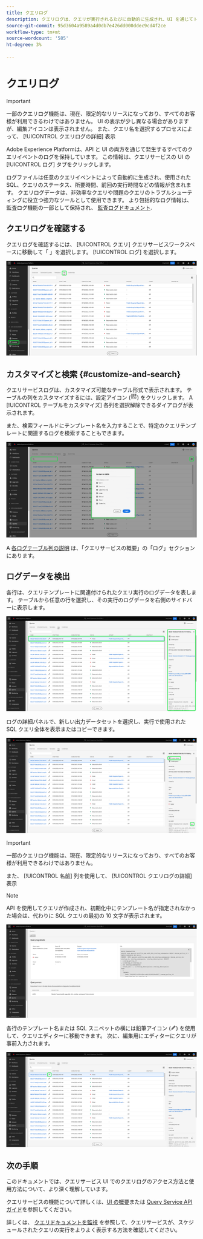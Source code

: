```yaml
---
title: クエリログ
description: クエリログは、クエリが実行されるたびに自動的に生成され、UI を通じてトラブルシューティングに役立ちます。 このドキュメントでは、UI の「クエリサービスログ」セクションの使用方法とナビゲーション方法について説明します。
source-git-commit: 95d3604a9589a4d0db7e426dd000ddec9cd4f2ce
workflow-type: tm+mt
source-wordcount: '585'
ht-degree: 3%

---
```


# クエリログ

>[!IMPORTANT]
>
>一部のクエリログ機能は、現在、限定的なリリースになっており、すべてのお客様が利用できるわけではありません。 UI の表示が少し異なる場合がありますが、編集アイコンは表示されません。 また、クエリ名を選択するプロセスによって、 [!UICONTROL クエリログの詳細] 表示

Adobe Experience Platformは、API と UI の両方を通じて発生するすべてのクエリイベントのログを保持しています。 この情報は、クエリサービスの UI の [!UICONTROL ログ] タブをクリックします。

ログファイルは任意のクエリイベントによって自動的に生成され、使用された SQL、クエリのステータス、所要時間、前回の実行時間などの情報が含まれます。 クエリログデータは、非効率なクエリや問題のクエリのトラブルシューティングに役立つ強力なツールとして使用できます。 より包括的なログ情報は、監査ログ機能の一部として保持され、 [監査ログドキュメント](../../landing/governance-privacy-security/audit-logs/overview.md).

## クエリログを確認する

クエリログを確認するには、 [!UICONTROL クエリ] クエリサービスワークスペースに移動して「 」を選択します。 [!UICONTROL ログ] を選択します。

![クエリとログがハイライトされた Platform UI。](../images/ui/query-log/logs.png)

## カスタマイズと検索 {#customize-and-search}

クエリサービスログは、カスタマイズ可能なテーブル形式で表示されます。 テーブルの列をカスタマイズするには、設定アイコン (![設定アイコン。](../images/ui/query-log/settings-icon.png)) をクリックします。 A [!UICONTROL テーブルをカスタマイズ] 各列を選択解除できるダイアログが表示されます。

また、検索フィールドにテンプレート名を入力することで、特定のクエリテンプレートに関連するログを検索することもできます。

![検索バーと管理列テーブルのドロップダウンがハイライト表示された「クエリログ」ワークスペース。](../images/ui/query-log/customize-logs.png)

A [各ログテーブル列の説明](./overview.md#log) は、「クエリサービスの概要」の「ログ」セクションにあります。

## ログデータを検出

各行は、クエリテンプレートに関連付けられたクエリ実行のログデータを表します。 テーブルから任意の行を選択し、その実行のログデータを右側のサイドバーに表示します。

![行が選択され、右側のサイドバーでログデータがハイライト表示された「クエリログ」ワークスペース。](../images/ui/query-log/log-details.png)

ログの詳細パネルで、新しい出力データセットを選択し、実行で使用された SQL クエリ全体を表示またはコピーできます。

![行が選択され、出力データセットと SQL クエリがハイライトされた「クエリログ」ワークスペース。](../images/ui/query-log/edit-output-dataset.png)

>[!IMPORTANT]
>
>一部のクエリログ機能は、現在、限定的なリリースになっており、すべてのお客様が利用できるわけではありません。

また、 [!UICONTROL 名前] 列を使用して、 [!UICONTROL クエリログの詳細] 表示

>[!NOTE]
>
>API を使用してクエリが作成され、初期化中にテンプレート名が指定されなかった場合は、代わりに SQL クエリの最初の 10 文字が表示されます。

![「Query log details」ビュー。](../images/ui/query-log/query-log-details.png)

各行のテンプレート名または SQL スニペットの横には鉛筆アイコン (![鉛筆アイコン。](../images/ui/query-log/edit-icon.png)) を使用して、クエリエディターに移動できます。 次に、編集用にエディターにクエリが事前入力されます。

![鉛筆アイコンがハイライト表示されたクエリログワークスペース。](../images/ui/query-log/edit-query.png)

## 次の手順

このドキュメントでは、クエリサービス UI でのクエリログのアクセス方法と使用方法について、より深く理解しています。

クエリサービスの機能について詳しくは、[UI の概要](./overview.md)または [Query Service API ガイド](../api/getting-started.md)を参照してください。

詳しくは、 [クエリドキュメントを監視](./monitor-queries.md) を参照して、クエリサービスが、スケジュールされたクエリの実行をよりよく表示する方法を確認してください。
